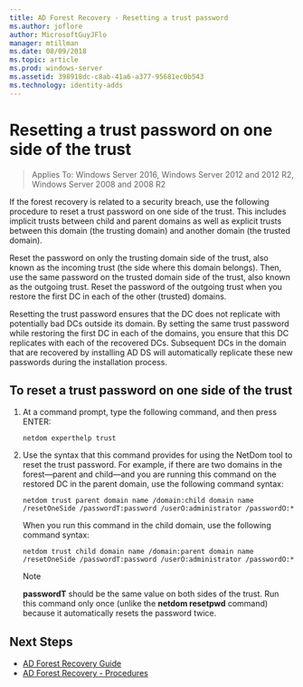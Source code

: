 ```yaml
---
title: AD Forest Recovery - Resetting a trust password
ms.author: joflore
author: MicrosoftGuyJFlo
manager: mtillman
ms.date: 08/09/2018
ms.topic: article
ms.prod: windows-server
ms.assetid: 398918dc-c8ab-41a6-a377-95681ec0b543
ms.technology: identity-adds
---
```


# Resetting a trust password on one side of the trust

>Applies To: Windows Server 2016, Windows Server 2012 and 2012 R2, Windows Server 2008 and 2008 R2

 If the forest recovery is related to a security breach, use the following procedure to reset a trust password on one side of the trust. This includes implicit trusts between child and parent domains as well as explicit trusts between this domain (the trusting domain) and another domain (the trusted domain).

 Reset the password on only the trusting domain side of the trust, also known as the incoming trust (the side where this domain belongs). Then, use the same password on the trusted domain side of the trust, also known as the outgoing trust. Reset the password of the outgoing trust when you restore the first DC in each of the other (trusted) domains.

 Resetting the trust password ensures that the DC does not replicate with potentially bad DCs outside its domain. By setting the same trust password while restoring the first DC in each of the domains, you ensure that this DC replicates with each of the recovered DCs. Subsequent DCs in the domain that are recovered by installing AD DS will automatically replicate these new passwords during the installation process.

## To reset a trust password on one side of the trust

1. At a command prompt, type the following command, and then press ENTER:

   ```
   netdom experthelp trust
   ```

2. Use the syntax that this command provides for using the NetDom tool to reset the trust password.
   For example, if there are two domains in the forest—parent and child—and you are running this command on the restored DC in the parent domain, use the following command syntax:

   ```
   netdom trust parent domain name /domain:child domain name /resetOneSide /passwordT:password /userO:administrator /passwordO:*
   ```

   When you run this command in the child domain, use the following command syntax:

   ```
   netdom trust child domain name /domain:parent domain name /resetOneSide /passwordT:password /userO:administrator /passwordO:*
   ```

   > [!NOTE]
   > **passwordT** should be the same value on both sides of the trust. Run this command only once (unlike the **netdom resetpwd** command) because it automatically resets the password twice.

## Next Steps

- [AD Forest Recovery Guide](AD-Forest-Recovery-Guide.md)
- [AD Forest Recovery - Procedures](AD-Forest-Recovery-Procedures.md)
